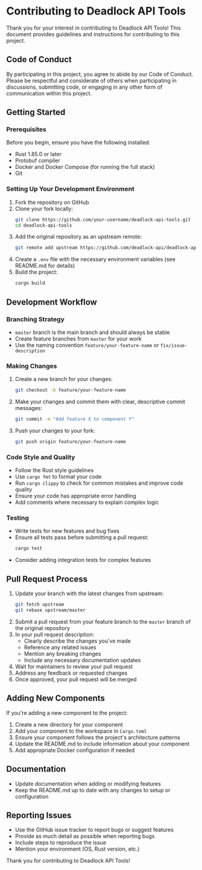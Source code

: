 # Contributing to Deadlock API Tools

Thank you for your interest in contributing to Deadlock API Tools! This document provides guidelines and instructions for contributing to this project.

## Code of Conduct

By participating in this project, you agree to abide by our Code of Conduct. Please be respectful and considerate of others when participating in discussions, submitting code, or engaging in any other form of communication within this project.

## Getting Started

### Prerequisites

Before you begin, ensure you have the following installed:
- Rust 1.85.0 or later
- Protobuf compiler
- Docker and Docker Compose (for running the full stack)
- Git

### Setting Up Your Development Environment

1. Fork the repository on GitHub
2. Clone your fork locally:
   ```bash
   git clone https://github.com/your-username/deadlock-api-tools.git
   cd deadlock-api-tools
   ```
3. Add the original repository as an upstream remote:
   ```bash
   git remote add upstream https://github.com/deadlock-api/deadlock-api-tools.git
   ```
4. Create a `.env` file with the necessary environment variables (see README.md for details)
5. Build the project:
   ```bash
   cargo build
   ```

## Development Workflow

### Branching Strategy

- `master` branch is the main branch and should always be stable
- Create feature branches from `master` for your work
- Use the naming convention `feature/your-feature-name` or `fix/issue-description`

### Making Changes

1. Create a new branch for your changes:
   ```bash
   git checkout -b feature/your-feature-name
   ```
2. Make your changes and commit them with clear, descriptive commit messages:
   ```bash
   git commit -m "Add feature X to component Y"
   ```
3. Push your changes to your fork:
   ```bash
   git push origin feature/your-feature-name
   ```

### Code Style and Quality

- Follow the Rust style guidelines
- Use `cargo fmt` to format your code
- Run `cargo clippy` to check for common mistakes and improve code quality
- Ensure your code has appropriate error handling
- Add comments where necessary to explain complex logic

### Testing

- Write tests for new features and bug fixes
- Ensure all tests pass before submitting a pull request:
  ```bash
  cargo test
  ```
- Consider adding integration tests for complex features

## Pull Request Process

1. Update your branch with the latest changes from upstream:
   ```bash
   git fetch upstream
   git rebase upstream/master
   ```
2. Submit a pull request from your feature branch to the `master` branch of the original repository
3. In your pull request description:
   - Clearly describe the changes you've made
   - Reference any related issues
   - Mention any breaking changes
   - Include any necessary documentation updates
4. Wait for maintainers to review your pull request
5. Address any feedback or requested changes
6. Once approved, your pull request will be merged

## Adding New Components

If you're adding a new component to the project:

1. Create a new directory for your component
2. Add your component to the workspace in `Cargo.toml`
3. Ensure your component follows the project's architecture patterns
4. Update the README.md to include information about your component
5. Add appropriate Docker configuration if needed

## Documentation

- Update documentation when adding or modifying features
- Keep the README.md up to date with any changes to setup or configuration

## Reporting Issues

- Use the GitHub issue tracker to report bugs or suggest features
- Provide as much detail as possible when reporting bugs
- Include steps to reproduce the issue
- Mention your environment (OS, Rust version, etc.)

Thank you for contributing to Deadlock API Tools!
